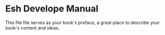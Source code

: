 # Esh Develope Manual

This file file serves as your book's preface, a great place to describe your book's content and ideas.
